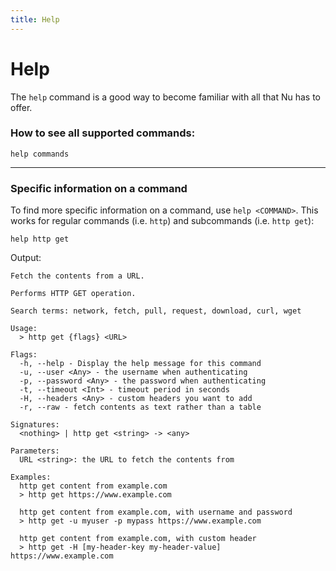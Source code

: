 ```yaml
---
title: Help
---
```


# Help

The `help` command is a good way to become familiar with all that Nu has to offer.

### How to see all supported commands:

```nushell
help commands
```

---

### Specific information on a command

To find more specific information on a command, use `help <COMMAND>`. This works for regular commands (i.e. `http`) and subcommands (i.e. `http get`):

```nushell
help http get
```

Output:

```
Fetch the contents from a URL.

Performs HTTP GET operation.

Search terms: network, fetch, pull, request, download, curl, wget

Usage:
  > http get {flags} <URL>

Flags:
  -h, --help - Display the help message for this command
  -u, --user <Any> - the username when authenticating
  -p, --password <Any> - the password when authenticating
  -t, --timeout <Int> - timeout period in seconds
  -H, --headers <Any> - custom headers you want to add
  -r, --raw - fetch contents as text rather than a table

Signatures:
  <nothing> | http get <string> -> <any>

Parameters:
  URL <string>: the URL to fetch the contents from

Examples:
  http get content from example.com
  > http get https://www.example.com

  http get content from example.com, with username and password
  > http get -u myuser -p mypass https://www.example.com

  http get content from example.com, with custom header
  > http get -H [my-header-key my-header-value] https://www.example.com
```
